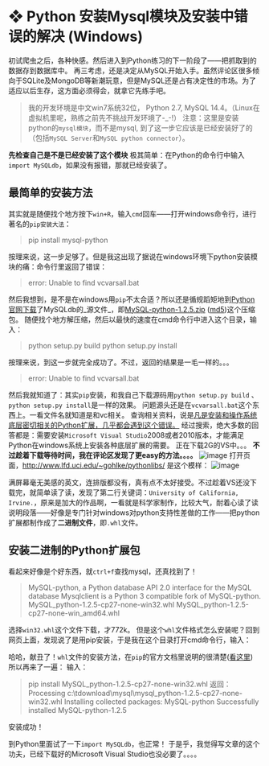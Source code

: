 # ❖ Python 安装Mysql模块及安装中错误的解决 (Windows)

初试爬虫之后，各种快感。然后进入到Python练习的下一阶段了——把抓取到的数据存到数据库中。
再三考虑，还是决定从MySQL开始入手。虽然评论区很多倾向于SQLite及MongoDB等新潮玩意，但是MySQL还是占有决定性的市场。为了适应以后生存，这方面必须得会，就拿它先练手吧。

> 我的开发环境是中文win7系统32位， Python 2.7, MySQL 14.4。（Linux在虚拟机里呢，熟练之前先不挑战开发环境了-_-!）
> 注意：这里是安装python的`mysql模块`，而不是mysql, 到了这一步它应该是已经安装好了的（包括`MySQL Server`和`MySQL python connector`）。

**先检查自己是不是已经安装了这个模块**
极其简单：在Python的命令行中输入`import MySQLdb`，如果没有报错，那就已经安装了。
## 最简单的安装方法

其实就是随便找个地方按下`win+R`，输入`cmd`回车——打开windows命令行，进行著名的`pip安装大法`：  

> pip install mysql-python

按理来说，这一步足够了。但是我这出现了据说在windows环境下python安装模块的痛：命令行里返回了错误：

> error: Unable to find vcvarsall.bat

然后我想到，是不是在windows用`pip`不太合适？所以还是循规蹈矩地到[Python官网下载](https://pypi.python.org/pypi/MySQL-python/1.2.5#downloads)了MySQLdb的_源文件_，即[MySQL-python-1.2.5.zip](https://pypi.python.org/packages/source/M/MySQL-python/MySQL-python-1.2.5.zip#md5=654f75b302db6ed8dc5a898c625e030c) ([md5](https://pypi.python.org/pypi?:action=show_md5&digest=654f75b302db6ed8dc5a898c625e030c))这个压缩包。
随便找个地方解压缩，然后以最快的速度在cmd命令行中进入这个目录，输入：

> python setup.py build
> python setup.py install

按理来说，到这一步就完全成功了。不过，返回的结果是一毛一样的。。。

> error: Unable to find vcvarsall.bat

然后我就知道了：其实`pip`安装，和我自己下载源码用`python setup.py build` 、 `python setup.py install`是一样的效果。
问题源头还是在`vcvarsall.bat`这个东西上。一看文件名就知道是和vc相关。
查询相关资料，说是[凡是安装和操作系统底层密切相关的Python扩展，几乎都会遇到这个错误。](http://blog.csdn.net/secretx/article/details/17472107)
经过搜索，绝大多数的回答都是：需要安装`Microsoft Visual Studio`2008或者2010版本，才能满足Python在windows系统上安装各种底层扩展的需要。
正在下载2G的VS中。。。
**不过趁着下载等待时间，我在评论区发现了更easy的方法。。。。**
![image](https://cloud.githubusercontent.com/assets/14041622/11773086/c79be226-a25f-11e5-891a-ea4c73d5e1c9.png)
打开页面，http://www.lfd.uci.edu/~gohlke/pythonlibs/ 是这个模样：
![image](https://cloud.githubusercontent.com/assets/14041622/11773088/cf7ba4a4-a25f-11e5-8e8c-9212c424267a.png)

满屏幕毫无美感的英文，连排版都没有，真有点不太好接受。不过趁着VS还没下载完，就简单读了读，发现了第二行关键词：`University of California, Irvine.`，原来是加大的作品啊，一看就是科学家制作，比较大气，耐着心读了读说明段落——好像是专门针对windows对python支持性差做的工作——把python扩展都制作成了**二进制文件**，即`.whl`文件。
## 安装二进制的Python扩展包

看起来好像是个好东西，就`ctrl+f`查找mysql，还真找到了！

> MySQL-python, a Python database API 2.0 interface for the MySQL database
> Mysqlclient is a Python 3 compatible fork of MySQL-python.
> MySQL_python-1.2.5-cp27-none-win32.whl
> MySQL_python-1.2.5-cp27-none-win_amd64.whl

选择`win32.whl`这个文件下载，才772k。
但是这个`whl`文件格式怎么安装呢？回到网页上面，发现说了是用pip安装，于是我在这个目录打开cmd命令行，输入：

哈哈，献丑了！`whl`文件的安装方法，在`pip`的官方文档里说明的很清楚([看这里](https://pip.pypa.io/en/latest/user_guide/#installing-from-wheels))
所以再来了一遍：
输入：

> pip install MySQL_python-1.2.5-cp27-none-win32.whl
> 返回：
> Processing c:\tdownload\mysql\mysql_python-1.2.5-cp27-none-win32.whl
> Installing collected packages: MySQL-python
> Successfully installed MySQL-python-1.2.5

安装成功！

到Python里面试了一下`import MySQLdb`，也正常！
于是乎，我觉得写文章的这个功夫，已经下载好的Microsoft Visual Studio也没必要了。。。。

